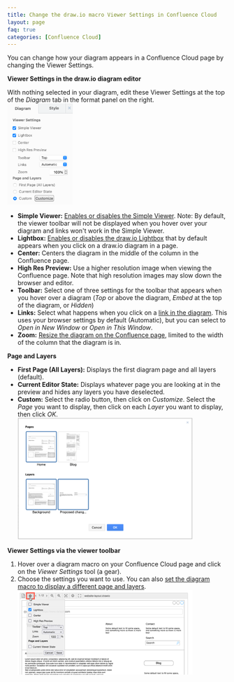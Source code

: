 ```yaml
---
title: Change the draw.io macro Viewer Settings in Confluence Cloud
layout: page
faq: true
categories: [Confluence Cloud]
---
```


You can change how your diagram appears in a Confluence Cloud page by changing the Viewer Settings. 

**Viewer Settings in the draw.io diagram editor**

With nothing selected in your diagram, edit these Viewer Settings at the top of the _Diagram_ tab in the format panel on the right. 
<br /><img src="/assets/img/blog/confluence-cloud-diagram-tab-viewer-settings.png" style="width=100%;max-width:150px;height:auto;" alt="Change the draw.io diagram's Viewer Settings via the Diagram tab in the format panel in Confluence Cloud">

* **Simple Viewer:** [Enables or disables the Simple Viewer](/doc/faq/confluence-simple-viewer.html). Note: By default, the viewer toolbar will not be displayed when you hover over your diagram and links won't work in the Simple Viewer.
* **Lightbox:** [Enables or disables the draw.io Lightbox](/doc/faq/confluence-cloud-lightbox-disable.html) that by default appears when you click on a draw.io diagram in a page. 
* **Center:** Centers the diagram in the middle of the column in the Confluence page. 
* **High Res Preview:** Use a higher resolution image when viewing the Confluence page. Note that high resolution images may slow down the browser and editor.
* **Toolbar:** Select one of three settings for the toolbar that appears when you hover over a diagram (_Top_ or above the diagram, _Embed_ at the top of the diagram, or _Hidden_)
* **Links:** Select what happens when you click on a [link in the diagram](/doc/faq/insert-text-link.html). This uses your browser settings by default (Automatic), but you can select to _Open in New Window_ or _Open in This Window_.
* **Zoom:** [Resize the diagram on the Confluence page](/doc/faq/resize-viewer-confluence-cloud.html), limited to the width of the column that the diagram is in.

**Page and Layers**

* **First Page (All Layers):** Displays the first diagram page and all layers (default).
* **Current Editor State:** Displays whatever page you are looking at in the preview and hides any layers you have deselected.
* **Custom:** Select the radio button, then click on _Customize_. Select the _Page_ you want to display, then click on each _Layer_ you want to display, then click _OK_.
<br /><img src="/assets/img/blog/confluence-cloud-viewer-settings-custom-page-layers.png" style="width=100%;max-width:400px;height:auto;" alt="Customise which page and layers should be displayed in your Confluence Cloud page via the draw.io Viewer Settings in the Diagram tab">

**Viewer Settings via the viewer toolbar**

1. Hover over a diagram macro on your Confluence Cloud page and click on the _Viewer Settings_ tool (a gear).
2. Choose the settings you want to use. You can also [set the diagram macro to display a different page and layers](/doc/faq/).
<br /><img src="/assets/img/blog/confluence-cloud-view-page-viewer-settings.png" style="width=100%;max-width:400px;height:auto;" alt="Change the draw.io macro's Viewer Settings in Confluence Cloud when viewing a page containing a diagram and enable the Simple Viewer">

